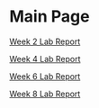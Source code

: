 # Main Page

[Week 2 Lab Report](https://andrewdi02.github.io/cse15l-lab-reports/week-2-lab-report)

[Week 4 Lab Report](https://andrewdi02.github.io/cse15l-lab-reports/week-4-lab-report-2)

[Week 6 Lab Report](https://andrewdi02.github.io/cse15l-lab-reports/week-6-lab-report-3)

[Week 8 Lab Report](https://andrewdi02.github.io/cse15l-lab-reports/week-8-lab-report-4)